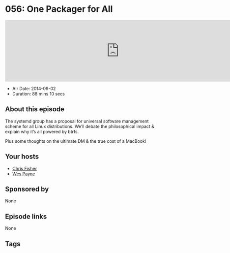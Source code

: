 # 056: One Packager for All

<iframe src="https://player.fireside.fm/v2/RUkczH-V+WoFVmB04?theme=dark" width="740" height="200" frameborder="0" scrolling="no"></iframe>

* Air Date: 2014-09-02
* Duration: 88 mins 10 secs

## About this episode

The systemd group has a proposal for universal software management scheme for all Linux distributions. We’ll debate the philosophical impact & explain why it’s all powered by btrfs.

Plus some thoughts on the ultimate DM & the true cost of a MacBook!

## Your hosts
* [Chris Fisher](https://linuxunplugged.com/hosts/chrislas)
* [Wes Payne](https://linuxunplugged.com/hosts/wes)

## Sponsored by

None



## Episode links

None



## Tags

